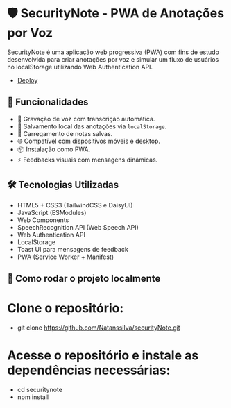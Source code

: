 # 🛡️ SecurityNote - PWA de Anotações por Voz

SecurityNote é uma aplicação web progressiva (PWA) com fins de estudo desenvolvida para criar anotações por voz e simular um fluxo de usuários no localStorage utilizando Web Authentication API.

- [Deploy](https://securitynote.netlify.app/)

## 🚀 Funcionalidades

- 🎤 Gravação de voz com transcrição automática.
- 💾 Salvamento local das anotações via `localStorage`.
- 📂 Carregamento de notas salvas.
- 🌐 Compatível com dispositivos móveis e desktop.
- 📦 Instalação como PWA.
- ⚡ Feedbacks visuais com mensagens dinâmicas.

## 🛠️ Tecnologias Utilizadas

- HTML5 + CSS3 (TailwindCSS e DaisyUI)
- JavaScript (ESModules)
- Web Components
- SpeechRecognition API (Web Speech API)
- Web Authentication API
- LocalStorage
- Toast UI para mensagens de feedback
- PWA (Service Worker + Manifest)

## 📁 Como rodar o projeto localmente

# Clone o repositório:

 - git clone https://github.com/Natanssilva/securityNote.git

# Acesse o repositório e instale as dependências necessárias:

- cd securitynote
- npm install

